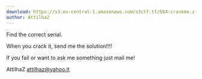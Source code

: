 ```yaml
---
download: https://s3.eu-central-1.amazonaws.com/s3ctf.tf/504-crackme.zip
author: AttilhaZ
---
```

Find the correct serial.

When you crack it, send me the solution!!!!

If you fail or want to ask me something just mail me!

AttilhaZ
attilhaz@yahoo.it
